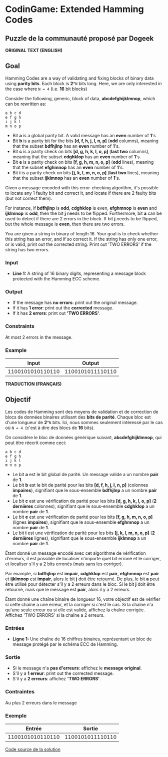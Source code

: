 # CodinGame: Extended Hamming Codes

## Puzzle de la communauté proposé par Dogeek

**ORIGINAL TEXT (ENGLISH)**

## Goal
Hamming Codes are a way of validating and fixing blocks of binary data using **parity bits**. Each block is **2**^`N` bits long. Here, we are only interested in the case where `N = 4` (i.e. **16** bit blocks)

Consider the following, generic, block of data, **abcdefghijklmnop**, which can be rewritten as:
```
a b c d
e f g h
i j k l
m n o p
```

- Bit **a** is a global parity bit. A valid message has an **even** number of **1**'s
- Bit **b** is a parity bit for the bits **[d, f, h, j, l, n, p]** (**odd** columns), meaning that the subset **bdfhjlnp** has an **even** number of **1**'s.
- Bit **c** is a parity check on bits **[d, g, h, k, l, o, p]** (**last two** columns), meaning that the subset **cdghklop** has an **even** number of **1**'s.
- Bit **e** is a parity check on bits **[f, g, h, m, n, o, p]** (**odd** lines), meaning that the subset **efghmnop** has an **even** number of **1**'s.
- Bit **i** is a parity check on bits **[j, k, l, m, n, o, p]** (**last two** lines), meaning that the subset **ijklmnop** has an **even** number of **1**'s.

Given a message encoded with this error-checking algorithm, it's possible to locate any 1 faulty bit and correct it, and locate if there are 2 faulty bits (but not correct them).

For instance, if **bdfhjlnp** is **odd**, **cdghklop** is even, **efghmnop** is **even** and **ijklmnop** is **odd**, then the bit **j** needs to be flipped. Furthermore, bit **a** can be used to detect if there are 2 errors in the block. If bit **j** needs to be flipped, but the whole message is **even**, then there are two errors.

You are given a string in binary of length 16. Your goal is to check whether this string has an error, and if so correct it. If the string has only one error, or is valid, print out the corrected string. Print out 'TWO ERRORS' if the string has two errors.

### Input
- **Line 1:** A string of 16 binary digits, representing a message block protected with the Hamming ECC scheme.

### Output
- If the message has **no errors**: print out the original message.
- If it has **1 error**: print out the **corrected** message.
- If it has **2 errors**: print out **'TWO ERRORS'**.

### Constraints
At most 2 errors in the message.

### Example

Input | Output
------------ | -------------
1100101010110110 | 1100101011110110

**TRADUCTION (FRANÇAIS)**

## Objectif

Les codes de Hamming sont des moyens de validation et de correction de blocs de données binaires utilisant des **bits de parité**. Chaque bloc est d'une longueur de **2**^`N` bits. Ici, nous sommes seulement intéressé par le cas où `N = 4 `(c'est à dire des blocs de **16** bits).

On considère le bloc de données générique suivant, **abcdefghijklmnop**, qui peut être réecrit comme ceci:
```
a b c d
e f g h
i j k l
m n o p
```

- Le bit **a** est le bit global de parité. Un message valide a un nombre **pair** de **1**.
- Le bit **b** est le bit de parité pour les bits **[d, f, h, j, l, n, p]** (colonnes **impaires**), signifiant que le sous-ensemble **bdfhjlnp** a un nombre **pair** de **1**.
- Le bit **c** est une vérification de parité pour les bits **[d, g, h, k, l, o, p]** (**2 dernières** colonnes), signifiant que le sous-ensemble **cdghklop** a un nombre **pair** de **1**.
- Le bit **e** est une vérification de parité pour les bits **[f, g, h, m, n, o, p]** (lignes **impaires**), signifiant que le sous-ensemble **efghmnop** a un nombre **pair** de **1**.
- Le bit **i** est une vérification de parité pour les bits **[j, k, l, m, n, o, p]** (**2 dernières** lignes), signifiant que le sous-ensemble **ijklmnop** a un nombre **pair** de **1**.

Étant donné un message encodé avec cet algorithme de vérification d'erreurs, il est possible de localiser n'importe quel bit erroné et le corriger, et localiser s'il y a 2 bits erronés (mais sans les corriger).


Par example, si **bdfhjlnp** est **impair**, **cdghklop** est **pair**, **efghmnop** est **pair** et **ijklmnop** est **impair**, alors le bit **j** doit être retourné. De plus, le bit **a** peut être utilisé pour détecter s'il y a 2 erreurs dans le bloc. Si le bit **j** doit être retourné, mais que le message est **pair**, alors il y a 2 erreurs.

Étant donné une chaîne binaire de longueur 16, votre objectif est de vérifier si cette chaîne a une erreur, et la corriger si c'est le cas. Si la chaîne n'a qu'une seule erreur ou si elle est valide, affichez la chaîne corrigée. Affichez 'TWO ERRORS' si la chaîne a 2 erreurs.

### Entrées
- **Ligne 1:** Une chaîne de 16 chiffres binaires, représentant un bloc de message protégé par le schéma ECC de Hamming.

### Sortie
- Si le message n'a **pas d'erreurs**: affichez le **message original**.
- S'il y a **1 erreur**: print out the corrected message.
- S'il y a **2 erreurs**: affichez **'TWO ERRORS'**.

### Contraintes
Au plus 2 erreurs dans le message

### Exemple

Entrée | Sortie
------------ | -------------
1100101010110110 | 1100101011110110

[Code source de la solution](https://github.com/Kous92/CodinGame-Swift-FR-/tree/main/Puzzles%20classiques/Facile/Extended%20Hamming%20Codes/extendedHammingCodes.swift)